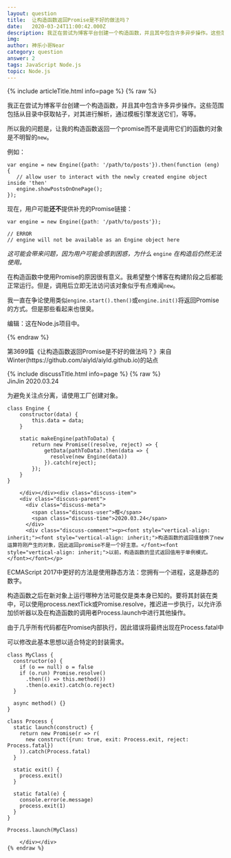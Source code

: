 ```yaml
---
layout: question
title:  让构造函数返回Promise是不好的做法吗？
date:   2020-03-24T11:00:42.000Z
description: 我正在尝试为博客平台创建一个构造函数，并且其中包含许多异步操作。这些范围包括从目录中获取帖子，对其进行解析，通过模板引擎发送它们，等等。所以我的问题是...
img: 
author: 神乐小哥Near
category: question
answer: 2
tags: JavaScript Node.js
topic: Node.js
---
```

<div class="article-root">
  <div class="article">
    {% include articleTitle.html info=page %}
    {% raw %}
    <div class="article-content"><p><font style="vertical-align: inherit;"><font style="vertical-align: inherit;">我正在尝试为博客平台创建一个构造函数，并且其中包含许多异步操作。</font><font style="vertical-align: inherit;">这些范围包括从目录中获取帖子，对其进行解析，通过模板引擎发送它们，等等。</font></font></p>

<p><font style="vertical-align: inherit;"><font style="vertical-align: inherit;">所以我的问题是，让我的构造函数返回一个promise而不是调用它们的函数的对象是不明智的</font></font><code>new</code><font style="vertical-align: inherit;"><font style="vertical-align: inherit;">。</font></font></p>

<p><font style="vertical-align: inherit;"><font style="vertical-align: inherit;">例如：</font></font></p>

<pre><code>var engine = new Engine({path: '/path/to/posts'}).then(function (eng) {<font></font>
   // allow user to interact with the newly created engine object inside 'then'<font></font>
   engine.showPostsOnOnePage();<font></font>
});<font></font>
</code></pre>

<p><font style="vertical-align: inherit;"><font style="vertical-align: inherit;">现在，用户可能</font></font><strong><font style="vertical-align: inherit;"><font style="vertical-align: inherit;">还不</font></font></strong><font style="vertical-align: inherit;"><font style="vertical-align: inherit;">提供补充的Promise链接：</font></font></p>

<pre><code>var engine = new Engine({path: '/path/to/posts'});<font></font>
<font></font>
// ERROR<font></font>
// engine will not be available as an Engine object here<font></font>
</code></pre>

<p><em><font style="vertical-align: inherit;"><font style="vertical-align: inherit;">这可能会带来问题，因为用户可能会感到困惑，为什么</font></font></em> <code>engine</code> <em><font style="vertical-align: inherit;"><font style="vertical-align: inherit;">在构造后仍然无法使用。</font></font></em></p>

<p><font style="vertical-align: inherit;"><font style="vertical-align: inherit;">在构造函数中使用Promise的原因很有意义。</font><font style="vertical-align: inherit;">我希望整个博客在构建阶段之后都能正常运行。</font><font style="vertical-align: inherit;">但是，调用后立即无法访问该对象似乎有点难闻</font></font><code>new</code><font style="vertical-align: inherit;"><font style="vertical-align: inherit;">。</font></font></p>

<p><font style="vertical-align: inherit;"><font style="vertical-align: inherit;">我一直在争论使用类似</font></font><code>engine.start().then()</code><font style="vertical-align: inherit;"><font style="vertical-align: inherit;">或</font></font><code>engine.init()</code><font style="vertical-align: inherit;"><font style="vertical-align: inherit;">将返回Promise的方式。</font><font style="vertical-align: inherit;">但是那些看起来也很臭。</font></font></p>

<p><font style="vertical-align: inherit;"><font style="vertical-align: inherit;">编辑：这在Node.js项目中。</font></font></p></div>
    {% endraw %}
  </div>
  <p class="winter_mark">第3699篇《让构造函数返回Promise是不好的做法吗？》来自Winter(https://github.com/aiyld/aiyld.github.io)的站点</p>
  <div class="discuss-wrapper">
    {% include discussTitle.html info=page %}
    {% raw %}
    <div class="discuss-item">
        <div class="discuss-parent">
          <div class="discuss-meta">
            <span class="discuss-user">JinJin</span>
            <span class="discuss-time">2020.03.24</span>
          </div>
          <div class="discuss-comment"><p><font style="vertical-align: inherit;"><font style="vertical-align: inherit;">为避免关注点分离，请使用工厂创建对象。  </font></font></p>

<pre><code>class Engine {<font></font>
    constructor(data) {<font></font>
        this.data = data;<font></font>
    }<font></font>
<font></font>
    static makeEngine(pathToData) {<font></font>
        return new Promise((resolve, reject) =&gt; {<font></font>
            getData(pathToData).then(data =&gt; {<font></font>
              resolve(new Engine(data))<font></font>
            }).catch(reject);<font></font>
        });<font></font>
    }<font></font>
}<font></font>
</code></pre></div>
        </div></div><div class="discuss-item">
        <div class="discuss-parent">
          <div class="discuss-meta">
            <span class="discuss-user">樱</span>
            <span class="discuss-time">2020.03.24</span>
          </div>
          <div class="discuss-comment"><p><font style="vertical-align: inherit;"><font style="vertical-align: inherit;">构造函数的返回值替换了new运算符刚产生的对象，因此返回promise不是一个好主意。</font><font style="vertical-align: inherit;">以前，构造函数的显式返回值用于单例模式。</font></font></p>

<p><font style="vertical-align: inherit;"><font style="vertical-align: inherit;">ECMAScript 2017中更好的方法是使用静态方法：您拥有一个进程，这是静态的数字。</font></font></p>

<p><font style="vertical-align: inherit;"><font style="vertical-align: inherit;">构造函数之后在新对象上运行哪种方法可能仅是类本身已知的。</font><font style="vertical-align: inherit;">要将其封装在类中，可以使用process.nextTick或Promise.resolve，推迟进一步执行，以允许添加侦听器以及在构造函数的调用者Process.launch中进行其他操作。</font></font></p>

<p><font style="vertical-align: inherit;"><font style="vertical-align: inherit;">由于几乎所有代码都在Promise内部执行，因此错误将最终出现在Process.fatal中</font></font></p>

<p><font style="vertical-align: inherit;"><font style="vertical-align: inherit;">可以修改此基本思想以适合特定的封装需求。</font></font></p>

<pre><code>class MyClass {<font></font>
  constructor(o) {<font></font>
    if (o == null) o = false<font></font>
    if (o.run) Promise.resolve()<font></font>
      .then(() =&gt; this.method())<font></font>
      .then(o.exit).catch(o.reject)<font></font>
  }<font></font>
<font></font>
  async method() {}<font></font>
}<font></font>
<font></font>
class Process {<font></font>
  static launch(construct) {<font></font>
    return new Promise(r =&gt; r(<font></font>
      new construct({run: true, exit: Process.exit, reject: Process.fatal})<font></font>
    )).catch(Process.fatal)<font></font>
  }<font></font>
<font></font>
  static exit() {<font></font>
    process.exit()<font></font>
  }<font></font>
<font></font>
  static fatal(e) {<font></font>
    console.error(e.message)<font></font>
    process.exit(1)<font></font>
  }<font></font>
}<font></font>
<font></font>
Process.launch(MyClass)<font></font>
</code></pre></div>
        </div></div>
    {% endraw %}
  </div>
<div>
